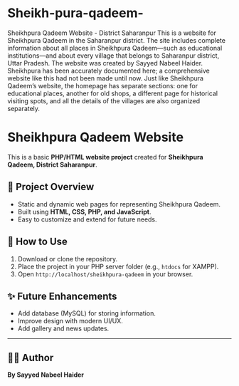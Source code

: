 # Sheikh-pura-qadeem-
Sheikhpura Qadeem Website - District Saharanpur
This is a website for Sheikhpura Qadeem in the Saharanpur district. The site includes complete information about all places in Sheikhpura Qadeem—such as educational institutions—and about every village that belongs to Saharanpur district, Uttar Pradesh. The website was created by Sayyed Nabeel Haider. Sheikhpura has been accurately documented here; a comprehensive website like this had not been made until now.
Just like Sheikhpura Qadeem’s website, the homepage has separate sections: one for educational places, another for old shops, a different page for historical visiting spots, and all the details of the villages are also organized separately.
# Sheikhpura Qadeem Website

This is a basic **PHP/HTML website project** created for **Sheikhpura Qadeem, District Saharanpur**.

## 📌 Project Overview
- Static and dynamic web pages for representing Sheikhpura Qadeem.
- Built using **HTML, CSS, PHP, and JavaScript**.
- Easy to customize and extend for future needs.



## 🚀 How to Use
1. Download or clone the repository.  
2. Place the project in your PHP server folder (e.g., `htdocs` for XAMPP).  
3. Open `http://localhost/sheikhpura-qadeem` in your browser.  

## ✨ Future Enhancements
- Add database (MySQL) for storing information.  
- Improve design with modern UI/UX.  
- Add gallery and news updates.  

---

## 👨‍💻 Author
**By Sayyed Nabeel Haider**
